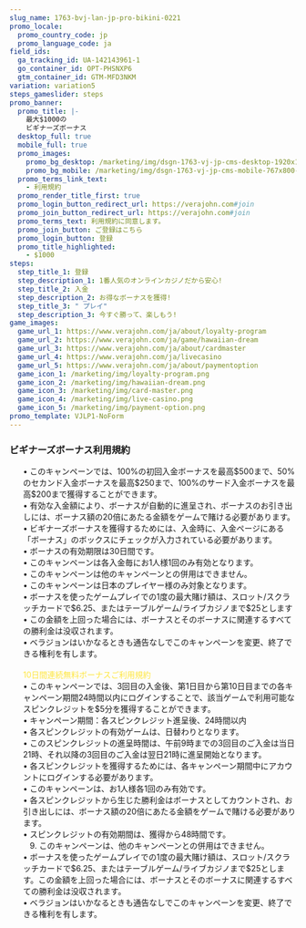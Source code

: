 ```yaml
---
slug_name: 1763-bvj-lan-jp-pro-bikini-0221
promo_locale:
  promo_country_code: jp
  promo_language_code: ja
field_ids:
  ga_tracking_id: UA-142143961-1
  go_container_id: OPT-PHSNXP6
  gtm_container_id: GTM-MFD3NKM
variation: variation5
steps_gameslider: steps
promo_banner:
  promo_title: |-
    最大$1000の
    ビギナーズボーナス
  desktop_full: true
  mobile_full: true
  promo_images:
    promo_bg_desktop: /marketing/img/dsgn-1763-vj-jp-cms-desktop-1920x1080.png
    promo_bg_mobile: /marketing/img/dsgn-1763-vj-jp-cms-mobile-767x800-3.png
  promo_terms_link_text:
    - 利用規約
  promo_render_title_first: true
  promo_login_button_redirect_url: https://verajohn.com#join
  promo_join_button_redirect_url: https://verajohn.com#join
  promo_terms_text: 利用規約に同意します。
  promo_join_button: ご登録はこちら
  promo_login_button: 登録
  promo_title_highlighted:
    - $1000
steps:
  step_title_1: 登録
  step_description_1: 1番人気のオンラインカジノだから安心!
  step_title_2: 入金
  step_description_2: お得なボーナスを獲得!
  step_title_3: " プレイ"
  step_description_3: 今すぐ勝って、楽しもう!
game_images:
  game_url_1: https://www.verajohn.com/ja/about/loyalty-program
  game_url_2: https://www.verajohn.com/ja/game/hawaiian-dream
  game_url_3: https://www.verajohn.com/ja/about/cardmaster
  game_url_4: https://www.verajohn.com/ja/livecasino
  game_url_5: https://www.verajohn.com/ja/about/paymentoption
  game_icon_1: /marketing/img/loyalty-program.png
  game_icon_2: /marketing/img/hawaiian-dream.png
  game_icon_3: /marketing/img/card-master.png
  game_icon_4: /marketing/img/live-casino.png
  game_icon_5: /marketing/img/payment-option.png
promo_template: VJLP1-NoForm
---
```

<h3>ビギナーズボーナス利用規約</h3>

<ul class="terms-ul">
                    <p>•	このキャンペーンでは、100%の初回入金ボーナスを最高$500まで、50%のセカンド入金ボーナスを最高$250まで、100%のサード入金ボーナスを最高$200まで獲得することができます。<br>•	有効な入金額により、ボーナスが自動的に進呈され、ボーナスのお引き出しには、ボーナス額の20倍にあたる金額をゲームで賭ける必要があります。<br>•	ビギナーズボーナスを獲得するためには、入金時に、入金ページにある「ボーナス」のボックスにチェックが入力されている必要があります。 <br>•	ボーナスの有効期限は30日間です。 <br>•	このキャンペーンは各入金毎にお1人様1回のみ有効となります。 <br>•	このキャンペーンは他のキャンペーンとの併用はできません。<br>•	このキャンペーンは日本のプレイヤー様のみ対象となります。<br>•	ボーナスを使ったゲームプレイでの1度の最大賭け額は、スロット/スクラッチカードで$6.25、またはテーブルゲーム/ライブカジノまで$25とします<br>•	この金額を上回った場合には、ボーナスとそのボーナスに関連するすべての勝利金は没収されます。<br>•	ベラジョンはいかなるときも通告なしでこのキャンペーンを変更、終了できる権利を有します。<br><br><font color="#fee63d">10日間連続無料ボーナスご利用規約</font><br>•	このキャンペーンでは、3回目の入金後、第1日目から第10日目までの各キャンペーン期間24時間以内にログインすることで、該当ゲームで利用可能なスピンクレジットを$5分を獲得することができます。<br>•	キャンペーン期間：各スピンクレジット進呈後、24時間以内<br>•	各スピンクレジットの有効ゲームは、日替わりとなります。<br>•	このスピンクレジットの進呈時間は、午前9時までの3回目のご入金は当日21時、それ以降の3回目のご入金は翌日21時に進呈開始となります。<br>•	各スピンクレジットを獲得するためには、各キャンペーン期間中にアカウントにログインする必要があります。<br>•	このキャンペーンは、お1人様各1回のみ有効です。<br>•	各スピンクレジットから生じた勝利金はボーナスとしてカウントされ、お引き出しには、ボーナス額の20倍にあたる金額をゲームで賭ける必要があります。<br>•	スピンクレジットの有効期間は、獲得から48時間です。<br>&nbsp; &nbsp;9. このキャンペーンは、他のキャンペーンとの併用はできません。<br>•	ボーナスを使ったゲームプレイでの1度の最大賭け額は、スロット/スクラッチカードで$6.25、またはテーブルゲーム/ライブカジノまで$25とします。この金額を上回った場合には、ボーナスとそのボーナスに関連するすべての勝利金は没収されます。<br>•	ベラジョンはいかなるときも通告なしでこのキャンペーンを変更、終了できる権利を有します。<br></p>
					</ul>
